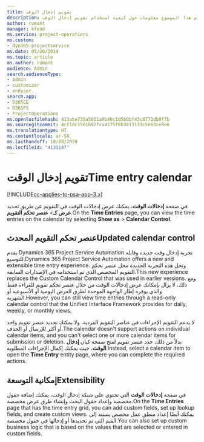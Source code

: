 ```yaml
---
title: تقويم إدخال الوقت
description: يقدم هذا الموضوع معلومات حول كيفية استخدام تقويم إدخال الوقت.
author: rumant
manager: kfend
ms.service: project-operations
ms.custom:
- dyn365-projectservice
ms.date: 05/20/2019
ms.topic: article
ms.author: rumant
audience: Admin
search.audienceType:
- admin
- customizer
- enduser
search.app:
- D365CE
- D365PS
- ProjectOperations
ms.openlocfilehash: 413aba735a5011a9b40c1d5b0bf43c6771db0f7b
ms.sourcegitcommit: 4cf1dc1561b92fca4175f0b3813133c5e63ce8e6
ms.translationtype: HT
ms.contentlocale: ar-SA
ms.lasthandoff: 10/28/2020
ms.locfileid: "4131147"
---
```

# <a name="time-entry-calendar"></a><span data-ttu-id="02b90-103">تقويم إدخال الوقت</span><span class="sxs-lookup"><span data-stu-id="02b90-103">Time entry calendar</span></span>

[!INCLUDE[cc-applies-to-psa-app-3.x](../includes/cc-applies-to-psa-app-3x.md)]

<span data-ttu-id="02b90-104">في صفحة **إدخالات الوقت**، يمكنك عرض إدخالات الوقت في التقويم عن طريق تحديد **عرض كـ**\> **عنصر تحكم التقويم**.</span><span class="sxs-lookup"><span data-stu-id="02b90-104">On the **Time Entries** page, you can view the time entries on the calendar by selecting **Show as** \> **Calendar Control**.</span></span>

## <a name="updated-calendar-control"></a><span data-ttu-id="02b90-105">عنصر تحكم التقويم المحدث</span><span class="sxs-lookup"><span data-stu-id="02b90-105">Updated calendar control</span></span>

<span data-ttu-id="02b90-106">يقدم Dynamics 365 Project Service Automation تجربة إدخال وقت جديده وقابله للتوسيع.</span><span class="sxs-lookup"><span data-stu-id="02b90-106">Dynamics 365 Project Service Automation offers a new and extensible time entry experience.</span></span> <span data-ttu-id="02b90-107">وتحل هذه التجربة الجديدة محل عنصر تحكم التقويم المخصص الذي تم استخدامه في الإصدارات السابقة.</span><span class="sxs-lookup"><span data-stu-id="02b90-107">This new experience replaces the Custom Calendar Control that was used in earlier versions.</span></span> <span data-ttu-id="02b90-108">ومع ذلك، لا يزال بإمكانك عرض إدخالات الوقت من خلال عنصر تحكم تقويم للقراءة فقط والذي يوفره إطار الواجهة الموحدة لطرق العرض اليومية أو الأسبوعيه أو الشهرية.</span><span class="sxs-lookup"><span data-stu-id="02b90-108">However, you can still view time entries through a read-only calendar control that the Unified Interface Framework provides for daily, weekly, or monthly views.</span></span>

<span data-ttu-id="02b90-109">لا يدعم التقويم الإجراءات في عناصر التقويم الفردية، ولا يمكنك تحديد عنصر تقويم واحد أو أكثر للإرسال أو الحذف.</span><span class="sxs-lookup"><span data-stu-id="02b90-109">The calendar doesn't support actions on individual calendar items, and you can't select one or more calendar items for submission or deletion.</span></span> <span data-ttu-id="02b90-110">بدلاً من ذلك، حدد عنصر تقويم لفتح صفحة كيان **إدخال الوقت**، حيث يمكنك إكمال الإجراءات المطلوبة.</span><span class="sxs-lookup"><span data-stu-id="02b90-110">Instead, select a calendar item to open the **Time Entry** entity page, where you can complete the required actions.</span></span>

## <a name="extensibility"></a><span data-ttu-id="02b90-111">إمكانية التوسعة</span><span class="sxs-lookup"><span data-stu-id="02b90-111">Extensibility</span></span>

<span data-ttu-id="02b90-112">في صفحة **إدخالات الوقت** التي تحتوي على شبكة إدخال الوقت، يمكنك إضافة حقول مخصصة وإعداد حقول البحث وإنشاء طرق عرض مخصصة.</span><span class="sxs-lookup"><span data-stu-id="02b90-112">On the **Time Entries** page that has the time entry grid, you can add custom fields, set up lookup fields, and create custom views.</span></span> <span data-ttu-id="02b90-113">يمكنك أيضًا إعداد منطق عمل مخصص يستند إلى القيم التي تم تحديدها أو إدخالها في حقول مخصصة.</span><span class="sxs-lookup"><span data-stu-id="02b90-113">You can also set up custom business logic that is based on the values that are selected or entered in custom fields.</span></span>
